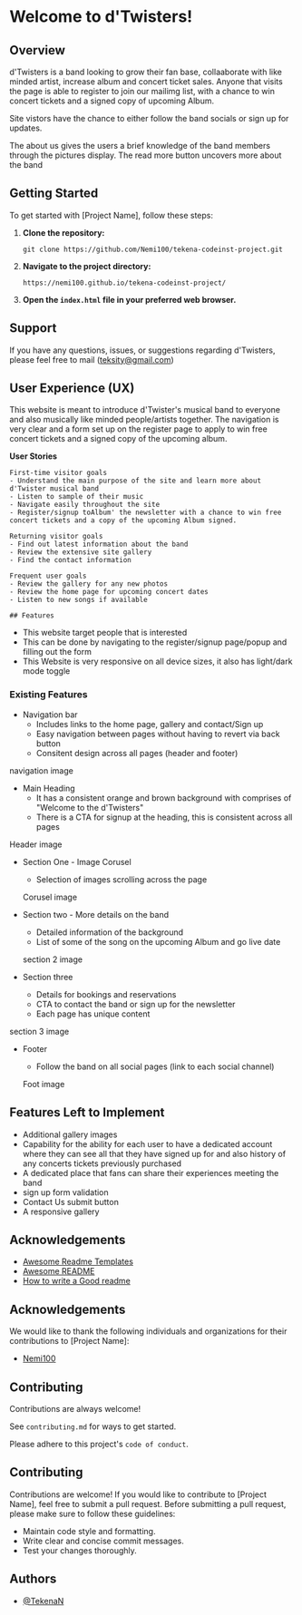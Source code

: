 # Welcome to d'Twisters!

## Overview

d'Twisters is a band looking to grow their fan base, collaaborate with like minded artist, increase album and  concert ticket sales. Anyone that visits the page is able to register to join our mailimg list, with a chance to win concert tickets and a signed copy of upcoming Album.

Site vistors  have the chance to either follow the band socials or sign up for updates.

The about us gives the users a brief knowledge of the band members through the pictures display. The read more button uncovers more about the band 


## Getting Started

To get started with [Project Name], follow these steps:

1. **Clone the repository:**
    ```
    git clone https://github.com/Nemi100/tekena-codeinst-project.git
    ```

2. **Navigate to the project directory:**
    ```
    https://nemi100.github.io/tekena-codeinst-project/
    ```

3. **Open the `index.html` file in your preferred web browser.**

## Support

If you have any questions, issues, or suggestions regarding d'Twisters, please feel free to mail (teksity@gmail.com)

## User Experience (UX)

This website is meant to introduce d'Twister's musical band to everyone and also musically like minded people/artists together. The navigation is very clear and a form set up on the register page to apply to win free concert tickets and a signed copy of the upcoming album.

**User Stories**

    First-time visitor goals
    - Understand the main purpose of the site and learn more about d'Twister musical band
    - Listen to sample of their music 
    - Navigate easily throughout the site
    - Register/signup toAlbum' the newsletter with a chance to win free concert tickets and a copy of the upcoming Album signed.      
        
    Returning visitor goals
    - Find out latest information about the band
    - Review the extensive site gallery
    - Find the contact information

    Frequent user goals
    - Review the gallery for any new photos
    - Review the home page for upcoming concert dates
    - Listen to new songs if available

    ## Features

- This website target people that is interested
- This can be done by navigating to the register/signup page/popup and filling out the form
- This Website is very responsive on all device sizes, it also has light/dark mode toggle


### Existing Features

- Navigation bar
    - Includes links to the home page, gallery and contact/Sign up
    - Easy navigation between pages without having to revert via back button
    - Consitent design across all pages (header and footer)

navigation image


- Main Heading
    - It has a consistent orange and brown background with comprises of "Welcome to the d'Twisters"
    - There is a CTA for signup at the heading, this is consistent across all pages


Header image

- Section One - Image Corusel
    - Selection of images scrolling across the page
    
    Corusel image 

- Section two - More details on the band    
    - Detailed information of the background
    - List of some of the song on the upcoming Album and go live date

    section 2 image

- Section three 
    - Details for bookings and reservations
    - CTA to contact the band or sign up for the newsletter
    - Each page has unique content

 section 3 image


- Footer
    - Follow the band on all social pages (link to each social channel)

    Foot image

## Features Left to Implement
-  Additional gallery images
-  Capability for the ability for each user to have a dedicated account where they can see all that they have signed up for and also history of any concerts tickets previously purchased
- A dedicated place that fans can share their experiences meeting the band
- sign up form validation
- Contact Us submit button
- A responsive gallery
 

## Acknowledgements

 - [Awesome Readme Templates](https://awesomeopensource.com/project/elangosundar/awesome-README-templates)
 - [Awesome README](https://github.com/matiassingers/awesome-readme)
 - [How to write a Good readme](https://bulldogjob.com/news/449-how-to-write-a-good-readme-for-your-github-project)

## Acknowledgements

We would like to thank the following individuals and organizations for their contributions to [Project Name]:

- [Nemi100](https://github.com/Nemi100)

## Contributing

Contributions are always welcome!

See `contributing.md` for ways to get started.

Please adhere to this project's `code of conduct`.

## Contributing

Contributions are welcome! If you would like to contribute to [Project Name], feel free to submit a pull request. Before submitting a pull request, please make sure to follow these guidelines:

- Maintain code style and formatting.
- Write clear and concise commit messages.
- Test your changes thoroughly.

## Authors

- [@TekenaN](https://github.com/Nemi100)
